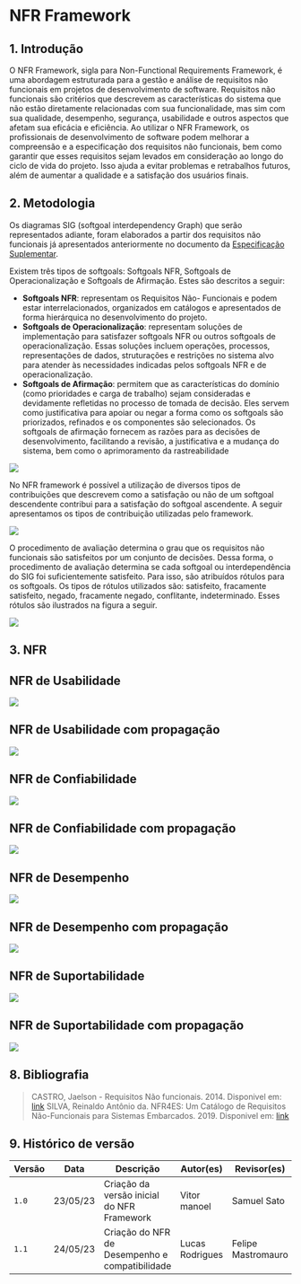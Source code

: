 # NFR Framework

## 1. Introdução

O NFR Framework, sigla para Non-Functional Requirements Framework, é uma abordagem estruturada para a gestão e análise de requisitos não funcionais em projetos de desenvolvimento de software. Requisitos não funcionais são critérios que descrevem as características do sistema que não estão diretamente relacionadas com sua funcionalidade, mas sim com sua qualidade, desempenho, segurança, usabilidade e outros aspectos que afetam sua eficácia e eficiência.
Ao utilizar o NFR Framework, os profissionais de desenvolvimento de software podem melhorar a compreensão e a especificação dos requisitos não funcionais, bem como garantir que esses requisitos sejam levados em consideração ao longo do ciclo de vida do projeto. Isso ajuda a evitar problemas e retrabalhos futuros, além de aumentar a qualidade e a satisfação dos usuários finais.

## 2. Metodologia 

Os diagramas SIG (softgoal interdependency Graph)  que serão representados adiante, foram elaborados a partir dos requisitos não funcionais já apresentados anteriormente no documento da [Especificação Suplementar](EspecificacaoSup.md).


Existem três tipos de softgoals: Softgoals NFR, Softgoals de Operacionalização e Softgoals de Afirmação. Estes são descritos a seguir:
* **Softgoals NFR**: representam os Requisitos Não- Funcionais  e podem estar interrelacionados, organizados em catálogos e apresentados de forma hierárquica no desenvolvimento do projeto.
* **Softgoals de Operacionalização**: representam soluções de implementação para satisfazer softgoals NFR ou outros softgoals de operacionalização. Essas soluções incluem operações, processos, representações de dados, struturações e restrições no sistema alvo para atender às necessidades indicadas pelos softgoals NFR e de operacionalização.
* **Softgoals de Afirmação**: permitem que as características do domínio (como prioridades e carga de trabalho) sejam consideradas e devidamente refletidas no processo de tomada de decisão. Eles servem como justificativa para apoiar ou negar a forma como os softgoals são priorizados, refinados e os componentes são selecionados. Os softgoals de afirmação fornecem as razões para as decisões de desenvolvimento, facilitando a revisão, a justificativa e a mudança do sistema, bem como o aprimoramento da rastreabilidade

![](../assets/nfr/softgoals.png)

No NFR framework é possível a utilização de diversos tipos de contribuições que descrevem como a satisfação ou não de um softgoal descendente contribui para a satisfação do softgoal ascendente. A seguir apresentamos os tipos de  contribuição utilizadas pelo framework.

![](../assets/nfr/contribuicao.png)



O procedimento de avaliação determina o grau que os requisitos não funcionais são satisfeitos por um conjunto de decisões. Dessa forma, o procedimento de avaliação determina se cada softgoal ou interdependência do SIG foi suficientemente satisfeito. Para isso, são atribuídos rótulos para os softgoals. Os tipos de rótulos utilizados são: satisfeito, fracamente satisfeito, negado, fracamente negado, conflitante, indeterminado. Esses rótulos são ilustrados na figura a seguir.

![](../assets/nfr/tipos_de_rotulos.png)

## 3. NFR

## NFR de Usabilidade

![](../assets/nfr/Usabilidade.jpg)

## NFR de Usabilidade com propagação

![](../assets/nfr/UsabilidadeProp.jpg)

## NFR de Confiabilidade

![](../assets/nfr/confiabilidade.jpg)

## NFR de Confiabilidade com propagação

![](../assets/nfr/confiabilidadeProp.jpg)

## NFR de Desempenho
![](../assets/nfr/desempenho.png)

## NFR de Desempenho com propagação
![](../assets/nfr/desempenhoProp.png)

## NFR de Suportabilidade
![](../assets/nfr/suportabilidade.png)

## NFR de Suportabilidade com propagação
![](../assets/nfr/suportabilidadeProp.png)

## 8. Bibliografia

> CASTRO, Jaelson - Requisitos Não funcionais. 2014. Disponivel em: [link](https://www.cin.ufpe.br/~if716/arquivos20152/experimentoBruno/Aula2/Aula2-Parte2-NFR%20Framework.pdf)
>  SILVA, Reinaldo Antônio da. NFR4ES: Um Catálogo de Requisitos Não-Funcionais para Sistemas Embarcados. 2019. Disponivel em: [link](https://repositorio.ufpe.br/handle/123456789/34150)

## 9. Histórico de versão

|  Versão  |   Data   |                      Descrição                      |    Autor(es)   |  Revisor(es)  |
| -------- | -------- | --------------------------------------------------- | -------------- | ------------- |
|  `1.0`   | 23/05/23 | Criação da versão inicial do NFR Framework | Vitor manoel | Samuel Sato |
|  `1.1`   | 24/05/23 | Criação do NFR de Desempenho e compatibilidade | Lucas Rodrigues | Felipe Mastromauro |



